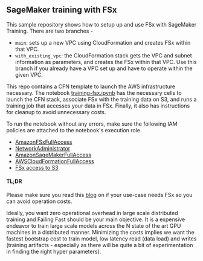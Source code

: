 ## SageMaker training with FSx

This sample repository shows how to setup up and use FSx with SageMaker Training. There are two branches - 
- `main`:  sets up a new VPC using CloudFormation and creates FSx within that VPC. 
- `with_existing_vpc`: the CloudFormation stack gets the VPC and subnet information as parameters, and creates the FSx within that VPC. Use this branch if you already have a VPC set up and have to operate within the given VPC. 

This repo contains a CFN template to launch the AWS infrastructure necessary. The notebook [training-fsx.ipynb](training-fsx.ipynb) has the necessary cells to launch the CFN stack, associate FSx with the training data on S3, and runs a training job that accesses your data in FSx. Finally, it also has instructions for cleanup to avoid unnecessary costs.

To run the notebook without any errors, make sure the following IAM policies are attached to the notebook's execution role.
- [AmazonFSxFullAccess](https://console.aws.amazon.com/iam/home#/policies/arn:aws:iam::aws:policy/AmazonFSxFullAccess)
- [NetworkAdministrator](https://console.aws.amazon.com/iam/home#/policies/arn:aws:iam::aws:policy/job-function/NetworkAdministrator)
- [AmazonSageMakerFullAccess](https://console.aws.amazon.com/iam/home#/policies/arn:aws:iam::aws:policy/AmazonSageMakerFullAccess)
- [AWSCloudFormationFullAccess](https://console.aws.amazon.com/iam/home#/policies/arn:aws:iam::aws:policy/AWSCloudFormationFullAccess)
- [FSx access to S3](https://docs.aws.amazon.com/fsx/latest/LustreGuide/setting-up.html#fsx-adding-permissions-s3)

#### TL;DR

Please make sure you read this [blog](https://aws.amazon.com/blogs/machine-learning/choose-the-best-data-source-for-your-amazon-sagemaker-training-job/) on if your use-case needs FSx so you can avoid operation costs.

Ideally, you want zero operational overhead in large scale distributed training and Failing Fast should be your main objective. It is a expensive endeavor to train large scale models across the N state of the art GPU machines in a distributed manner. Minimizing the costs implies we want the fastest bootstrap cost to train model, low latency read (data load) and writes (training artifacts - especially as there will be quite a bit of experimentation in finding the right hyper parameters).
